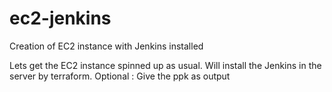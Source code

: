 # ec2-jenkins
Creation of EC2 instance with Jenkins installed

Lets get the EC2 instance spinned up as usual.
Will install the Jenkins in the server by terraform.
Optional : Give the ppk as output
